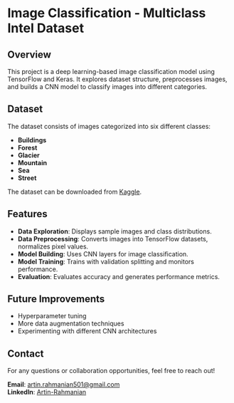 # Image Classification - Multiclass Intel Dataset

## Overview
This project is a deep learning-based image classification model using TensorFlow and Keras. It explores dataset structure, preprocesses images, and builds a CNN model to classify images into different categories.

## Dataset
The dataset consists of images categorized into six different classes:
- **Buildings**
- **Forest**
- **Glacier**
- **Mountain**
- **Sea**
- **Street**

The dataset can be downloaded from [Kaggle](https://www.kaggle.com/datasets/puneet6060/intel-image-classification).

## Features
- **Data Exploration**: Displays sample images and class distributions.
- **Data Preprocessing**: Converts images into TensorFlow datasets, normalizes pixel values.
- **Model Building**: Uses CNN layers for image classification.
- **Model Training**: Trains with validation splitting and monitors performance.
- **Evaluation**: Evaluates accuracy and generates performance metrics.


## Future Improvements
- Hyperparameter tuning
- More data augmentation techniques
- Experimenting with different CNN architectures


## **Contact**
For any questions or collaboration opportunities, feel free to reach out!

**Email**: [artin.rahmanian501@gmail.com](mailto:artin.rahmanian501@gmail.com)  
**LinkedIn**: [Artin-Rahmanian](https://www.linkedin.com/in/artin-rahmanian-24a058232) 
